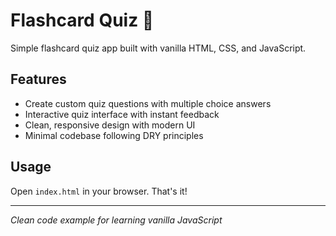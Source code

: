 # Flashcard Quiz 📝
Simple flashcard quiz app built with vanilla HTML, CSS, and JavaScript.

## Features
- Create custom quiz questions with multiple choice answers
- Interactive quiz interface with instant feedback
- Clean, responsive design with modern UI
- Minimal codebase following DRY principles

## Usage
Open `index.html` in your browser. That's it!

---
*Clean code example for learning vanilla JavaScript*
